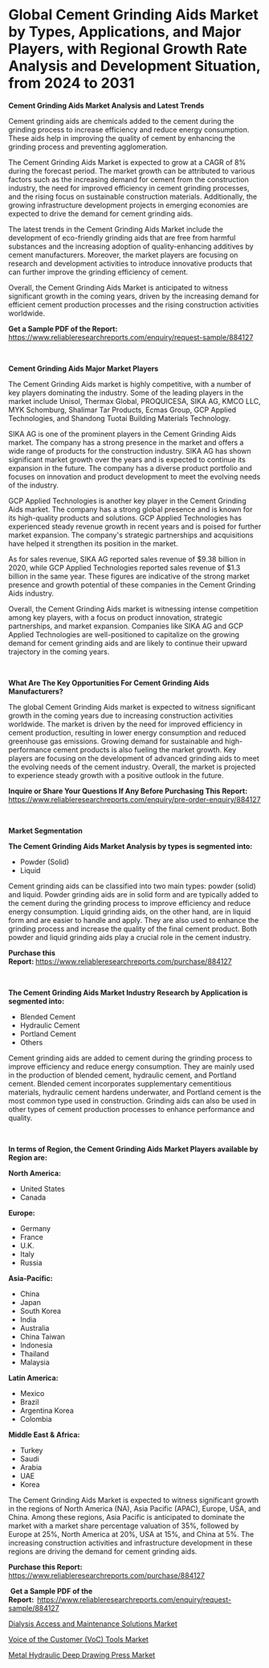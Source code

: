 <p><h1>Global Cement Grinding Aids Market by Types, Applications, and Major Players, with Regional Growth Rate Analysis and Development Situation, from 2024 to 2031</h1></p><p><strong>Cement Grinding Aids Market Analysis and Latest Trends</strong></p>
<p><p>Cement grinding aids are chemicals added to the cement during the grinding process to increase efficiency and reduce energy consumption. These aids help in improving the quality of cement by enhancing the grinding process and preventing agglomeration.</p><p>The Cement Grinding Aids Market is expected to grow at a CAGR of 8% during the forecast period. The market growth can be attributed to various factors such as the increasing demand for cement from the construction industry, the need for improved efficiency in cement grinding processes, and the rising focus on sustainable construction materials. Additionally, the growing infrastructure development projects in emerging economies are expected to drive the demand for cement grinding aids.</p><p>The latest trends in the Cement Grinding Aids Market include the development of eco-friendly grinding aids that are free from harmful substances and the increasing adoption of quality-enhancing additives by cement manufacturers. Moreover, the market players are focusing on research and development activities to introduce innovative products that can further improve the grinding efficiency of cement.</p><p>Overall, the Cement Grinding Aids Market is anticipated to witness significant growth in the coming years, driven by the increasing demand for efficient cement production processes and the rising construction activities worldwide.</p></p>
<p><strong>Get a Sample PDF of the Report:&nbsp;</strong> <a href="https://www.reliableresearchreports.com/enquiry/request-sample/884127">https://www.reliableresearchreports.com/enquiry/request-sample/884127</a></p>
<p>&nbsp;</p>
<p><strong>Cement Grinding Aids Major Market Players</strong></p>
<p><p>The Cement Grinding Aids market is highly competitive, with a number of key players dominating the industry. Some of the leading players in the market include Unisol, Thermax Global, PROQUICESA, SIKA AG, KMCO LLC, MYK Schomburg, Shalimar Tar Products, Ecmas Group, GCP Applied Technologies, and Shandong Tuotai Building Materials Technology.</p><p>SIKA AG is one of the prominent players in the Cement Grinding Aids market. The company has a strong presence in the market and offers a wide range of products for the construction industry. SIKA AG has shown significant market growth over the years and is expected to continue its expansion in the future. The company has a diverse product portfolio and focuses on innovation and product development to meet the evolving needs of the industry.</p><p>GCP Applied Technologies is another key player in the Cement Grinding Aids market. The company has a strong global presence and is known for its high-quality products and solutions. GCP Applied Technologies has experienced steady revenue growth in recent years and is poised for further market expansion. The company's strategic partnerships and acquisitions have helped it strengthen its position in the market.</p><p>As for sales revenue, SIKA AG reported sales revenue of $9.38 billion in 2020, while GCP Applied Technologies reported sales revenue of $1.3 billion in the same year. These figures are indicative of the strong market presence and growth potential of these companies in the Cement Grinding Aids industry.</p><p>Overall, the Cement Grinding Aids market is witnessing intense competition among key players, with a focus on product innovation, strategic partnerships, and market expansion. Companies like SIKA AG and GCP Applied Technologies are well-positioned to capitalize on the growing demand for cement grinding aids and are likely to continue their upward trajectory in the coming years.</p></p>
<p>&nbsp;</p>
<p><strong>What Are The Key Opportunities For Cement Grinding Aids Manufacturers?</strong></p>
<p><p>The global Cement Grinding Aids market is expected to witness significant growth in the coming years due to increasing construction activities worldwide. The market is driven by the need for improved efficiency in cement production, resulting in lower energy consumption and reduced greenhouse gas emissions. Growing demand for sustainable and high-performance cement products is also fueling the market growth. Key players are focusing on the development of advanced grinding aids to meet the evolving needs of the cement industry. Overall, the market is projected to experience steady growth with a positive outlook in the future.</p></p>
<p><strong>Inquire or Share Your Questions If Any Before Purchasing This Report:</strong> <a href="https://www.reliableresearchreports.com/enquiry/pre-order-enquiry/884127">https://www.reliableresearchreports.com/enquiry/pre-order-enquiry/884127</a></p>
<p>&nbsp;</p>
<p><strong>Market Segmentation</strong></p>
<p><strong>The Cement Grinding Aids Market Analysis by types is segmented into:</strong></p>
<p><ul><li>Powder (Solid)</li><li>Liquid</li></ul></p>
<p><p>Cement grinding aids can be classified into two main types: powder (solid) and liquid. Powder grinding aids are in solid form and are typically added to the cement during the grinding process to improve efficiency and reduce energy consumption. Liquid grinding aids, on the other hand, are in liquid form and are easier to handle and apply. They are also used to enhance the grinding process and increase the quality of the final cement product. Both powder and liquid grinding aids play a crucial role in the cement industry.</p></p>
<p><strong>Purchase this Report:&nbsp;</strong><a href="https://www.reliableresearchreports.com/purchase/884127">https://www.reliableresearchreports.com/purchase/884127</a></p>
<p>&nbsp;</p>
<p><strong>The Cement Grinding Aids Market Industry Research by Application is segmented into:</strong></p>
<p><ul><li>Blended Cement</li><li>Hydraulic Cement</li><li>Portland Cement</li><li>Others</li></ul></p>
<p><p>Cement grinding aids are added to cement during the grinding process to improve efficiency and reduce energy consumption. They are mainly used in the production of blended cement, hydraulic cement, and Portland cement. Blended cement incorporates supplementary cementitious materials, hydraulic cement hardens underwater, and Portland cement is the most common type used in construction. Grinding aids can also be used in other types of cement production processes to enhance performance and quality.</p></p>
<p>&nbsp;</p>
<p><strong>In terms of Region, the Cement Grinding Aids Market Players available by Region are:</strong></p>
<p>
    <p> <strong> North America: </strong>
        <ul>
            <li>United States</li>
            <li>Canada</li>
        </ul>
        </p> 
    <p> <strong> Europe: </strong>
        <ul>
            <li>Germany</li>
            <li>France</li>
            <li>U.K.</li>
            <li>Italy</li>
            <li>Russia</li>
        </ul>
        </p> 
    <p> <strong> Asia-Pacific: </strong>
        <ul>
            <li>China</li>
            <li>Japan</li>
            <li>South Korea</li>
            <li>India</li>
            <li>Australia</li>
            <li>China Taiwan</li>
            <li>Indonesia</li>
            <li>Thailand</li>
            <li>Malaysia</li>
        </ul>
        </p> 
    <p> <strong> Latin America: </strong>
        <ul>
            <li>Mexico</li>
            <li>Brazil</li>
            <li>Argentina Korea</li>
            <li>Colombia</li>
        </ul>
        </p> 
    <p> <strong> Middle East & Africa: </strong>
        <ul>
            <li>Turkey</li>
            <li>Saudi</li>
            <li>Arabia</li>
            <li>UAE</li>
            <li>Korea</li>
        </ul>
    </p>
    </p>
<p><p>The Cement Grinding Aids Market is expected to witness significant growth in the regions of North America (NA), Asia Pacific (APAC), Europe, USA, and China. Among these regions, Asia Pacific is anticipated to dominate the market with a market share percentage valuation of 35%, followed by Europe at 25%, North America at 20%, USA at 15%, and China at 5%. The increasing construction activities and infrastructure development in these regions are driving the demand for cement grinding aids.</p></p>
<p><strong>Purchase this Report: </strong><a href="https://www.reliableresearchreports.com/purchase/884127">https://www.reliableresearchreports.com/purchase/884127</a></p>
<p>&nbsp;<strong>Get a Sample PDF of the Report:&nbsp;&nbsp;</strong><a href="https://www.reliableresearchreports.com/enquiry/request-sample/884127">https://www.reliableresearchreports.com/enquiry/request-sample/884127</a></p>
<p><strong></strong></p>
<p><p><a href="https://view.publitas.com/reportprime-1/dialysis-access-and-maintenance-solutions-market-size-growing-and-forecasted-for-period-from-2023-2030-and-provides-complete-market-analysis-of-this-market/">Dialysis Access and Maintenance Solutions Market</a></p><p><a href="https://view.publitas.com/reportprime-1/voice-of-the-customer-voc-tools-market-provides-a-comprehensive-analysis-including-a-macro-overview-of-the-market-as-well-as-micro-details-such-as-market-size-and-competitive-landscape/">Voice of the Customer (VoC) Tools Market</a></p><p><a href="https://view.publitas.com/reportprime-1/global-metal-hydraulic-deep-drawing-press-market-by-types-applications-and-major-players-with-regional-growth-rate-analysis-and-development-situation-from-2023-to-2030/">Metal Hydraulic Deep Drawing Press Market</a></p></p>